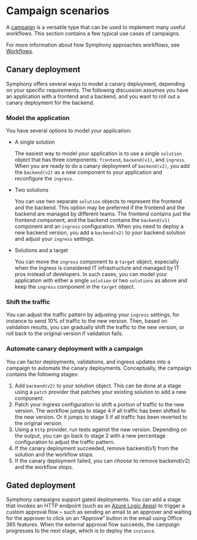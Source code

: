 # Campaign scenarios

A [campaign](./unified-object-model/campaign.md) is a versatile type that can be used to implement many useful workflows. This section contains a few typical use cases of campaigns.

For more information about how Symphony approaches workflows, see [Workflows](./workflows.md).

## Canary deployment

Symphony offers several ways to model a canary deployment, depending on your specific requirements. The following discussion assumes you have an application with a frontend and a backend, and you want to roll out a canary deployment for the backend. 

### Model the application

You have several options to model your application:

* A single solution

  The easiest way to model your application is to use a single `solution` object that has three components: `frontend`, `backend(v1)`, and `ingress`. When you are ready to do a canary deployment of `backend(v2)`, you add the `backend(v2)` as a new component to your application and reconfigure the `ingress`.

* Two solutions

  You can use two separate `solution` objects to represent the frontend and the backend. This option may be preferred if the frontend and the backend are managed by different teams. The frontend contains just the frontend component, and the backend contains the `backend(v1)` component and an `ingress` configuration. When you need to deploy a new backend version, you add a `backend(v2)` to your backend solution and adjust your `ingress` settings.

* Solutions and a target

  You can move the `ingress` component to a `target` object, especially when the ingress is considered IT infrastructure and managed by IT pros instead of developers. In such cases, you can model your application with either a single `solution` or two `solutions` as above and keep the `ingress` component in the `target` object.

### Shift the traffic

You can adjust the traffic pattern by adjusting your `ingress` settings, for instance to send 10% of traffic to the new version. Then, based on validation results, you can gradually shift the traffic to the new version, or roll back to the original version if validation fails.

### Automate canary deployment with a campaign

You can factor deployments, validations, and ingress updates into a campaign to automate the canary deployments. Conceptually, the campaign contains the following stages:

1. Add `backend(v2)` to your solution object. This can be done at a stage using a `patch` provider that patches your existing solution to add a new component.
2.	Patch your ingress configuration to shift a portion of traffic to the new version. The workflow jumps to stage 4 if all traffic has been shifted to the new version. Or it jumps to stage 5 if all traffic has been reverted to the original version.
3.	Using a `http` provider, run tests against the new version. Depending on the output, you can go back to stage 2 with a new percentage configuration to adjust the traffic pattern.
4.	If the canary deployment succeeded, remove backend(v1) from the solution and the workflow stops.
5.	If the canary deployment failed, you can choose to remove backend(v2) and the workflow stops.

## Gated deployment

Symphony campaigns support gated deployments. You can add a stage that invokes an HTTP endpoint (such as an [Azure Logic Apps](https://learn.microsoft.com/azure/logic-apps/logic-apps-overview)) to trigger a custom approval flow – such as sending an email to an approver and waiting for the approver to click on an “Approve” button in the email using Office 365 features. When the external approval flow succeeds, the campaign progresses to the next stage, which is to deploy the `instance`.

